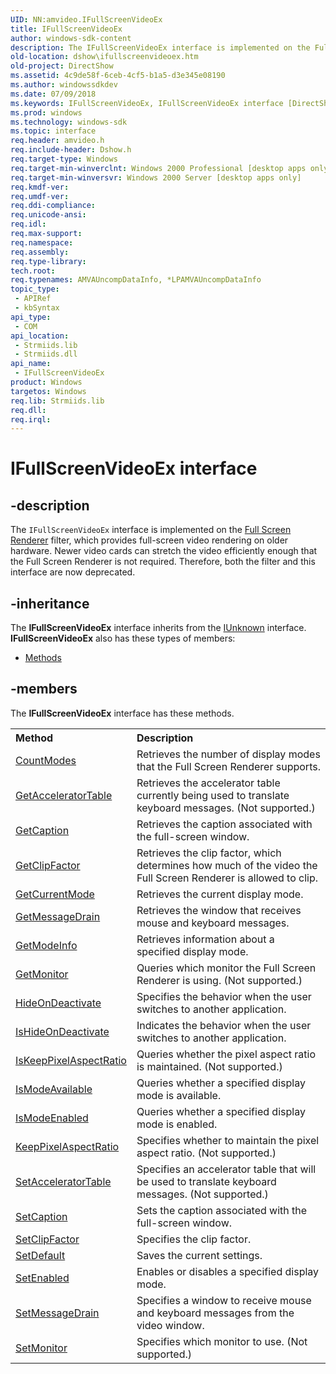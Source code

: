 ```yaml
---
UID: NN:amvideo.IFullScreenVideoEx
title: IFullScreenVideoEx
author: windows-sdk-content
description: The IFullScreenVideoEx interface is implemented on the Full Screen Renderer filter, which provides full-screen video rendering on older hardware.
old-location: dshow\ifullscreenvideoex.htm
old-project: DirectShow
ms.assetid: 4c9de58f-6ceb-4cf5-b1a5-d3e345e08190
ms.author: windowssdkdev
ms.date: 07/09/2018
ms.keywords: IFullScreenVideoEx, IFullScreenVideoEx interface [DirectShow], IFullScreenVideoEx interface [DirectShow],described, IFullScreenVideoInterface, amvideo/IFullScreenVideoEx, dshow.ifullscreenvideoex
ms.prod: windows
ms.technology: windows-sdk
ms.topic: interface
req.header: amvideo.h
req.include-header: Dshow.h
req.target-type: Windows
req.target-min-winverclnt: Windows 2000 Professional [desktop apps only]
req.target-min-winversvr: Windows 2000 Server [desktop apps only]
req.kmdf-ver: 
req.umdf-ver: 
req.ddi-compliance: 
req.unicode-ansi: 
req.idl: 
req.max-support: 
req.namespace: 
req.assembly: 
req.type-library: 
tech.root: 
req.typenames: AMVAUncompDataInfo, *LPAMVAUncompDataInfo
topic_type:
 - APIRef
 - kbSyntax
api_type:
 - COM
api_location:
 - Strmiids.lib
 - Strmiids.dll
api_name:
 - IFullScreenVideoEx
product: Windows
targetos: Windows
req.lib: Strmiids.lib
req.dll: 
req.irql: 
---
```


# IFullScreenVideoEx interface


## -description



The <code>IFullScreenVideoEx</code> interface is implemented on the <a href="https://msdn.microsoft.com/59332096-bdfe-4208-b99a-1f434652f287">Full Screen Renderer</a> filter, which provides full-screen video rendering on older hardware. Newer video cards can stretch the video efficiently enough that the Full Screen Renderer is not required. Therefore, both the filter and this interface are now deprecated.




## -inheritance

The <b xmlns:loc="http://microsoft.com/wdcml/l10n">IFullScreenVideoEx</b> interface inherits from the <a href="https://msdn.microsoft.com/33f1d79a-33fc-4ce5-a372-e08bda378332">IUnknown</a> interface. <b>IFullScreenVideoEx</b> also has these types of members:
<ul>
<li><a href="https://docs.microsoft.com/">Methods</a></li>
</ul>

## -members

The <b>IFullScreenVideoEx</b> interface has these methods.
<table class="members" id="memberListMethods">
<tr>
<th align="left" width="37%">Method</th>
<th align="left" width="63%">Description</th>
</tr>
<tr data="declared;">
<td align="left" width="37%">
<a href="https://msdn.microsoft.com/70d4e124-083b-4729-8f39-778e815ea23b">CountModes</a>
</td>
<td align="left" width="63%">
Retrieves the number of display modes that the Full Screen Renderer supports.

</td>
</tr>
<tr data="declared;">
<td align="left" width="37%">
<a href="https://msdn.microsoft.com/60d1246b-8719-4f41-9088-2672f51dd6a9">GetAcceleratorTable</a>
</td>
<td align="left" width="63%">
Retrieves the accelerator table currently being used to translate keyboard messages. (Not supported.)

</td>
</tr>
<tr data="declared;">
<td align="left" width="37%">
<a href="https://msdn.microsoft.com/0757da34-cfc5-4a40-9ad0-03bd016ad828">GetCaption</a>
</td>
<td align="left" width="63%">
Retrieves the caption associated with the full-screen window.

</td>
</tr>
<tr data="declared;">
<td align="left" width="37%">
<a href="https://msdn.microsoft.com/f45e1736-8130-483b-9f90-614c4b6970db">GetClipFactor</a>
</td>
<td align="left" width="63%">
Retrieves the clip factor, which determines how much of the video the Full Screen Renderer is allowed to clip.

</td>
</tr>
<tr data="declared;">
<td align="left" width="37%">
<a href="https://msdn.microsoft.com/036914da-4223-4601-9e4a-4c7840b7dd22">GetCurrentMode</a>
</td>
<td align="left" width="63%">
Retrieves the current display mode.

</td>
</tr>
<tr data="declared;">
<td align="left" width="37%">
<a href="https://msdn.microsoft.com/c1a83ad9-be4b-4adf-a316-d5dfb3df05ef">GetMessageDrain</a>
</td>
<td align="left" width="63%">
Retrieves the window that receives mouse and keyboard messages.

</td>
</tr>
<tr data="declared;">
<td align="left" width="37%">
<a href="https://msdn.microsoft.com/c1a4aea8-8c48-4073-80ed-060db5adb514">GetModeInfo</a>
</td>
<td align="left" width="63%">
Retrieves information about a specified display mode.

</td>
</tr>
<tr data="declared;">
<td align="left" width="37%">
<a href="https://msdn.microsoft.com/18825029-2035-46b3-a6a5-9edd8e0437c6">GetMonitor</a>
</td>
<td align="left" width="63%">
Queries which monitor the Full Screen Renderer is using. (Not supported.)

</td>
</tr>
<tr data="declared;">
<td align="left" width="37%">
<a href="https://msdn.microsoft.com/b2839876-40b1-4b41-a3a4-99e5cbdd9ef1">HideOnDeactivate</a>
</td>
<td align="left" width="63%">
Specifies the behavior when the user switches to another application.

</td>
</tr>
<tr data="declared;">
<td align="left" width="37%">
<a href="https://msdn.microsoft.com/0196215f-4efe-418a-acf3-445b8224a2ab">IsHideOnDeactivate</a>
</td>
<td align="left" width="63%">
Indicates the behavior when the user switches to another application.

</td>
</tr>
<tr data="declared;">
<td align="left" width="37%">
<a href="https://msdn.microsoft.com/3f3b55d9-b504-42a3-b60a-65073d1e1447">IsKeepPixelAspectRatio</a>
</td>
<td align="left" width="63%">
Queries whether the pixel aspect ratio is maintained. (Not supported.)

</td>
</tr>
<tr data="declared;">
<td align="left" width="37%">
<a href="https://msdn.microsoft.com/9b05d6c6-522c-46b8-90b5-c4650cee5f6b">IsModeAvailable</a>
</td>
<td align="left" width="63%">
Queries whether a specified display mode is available.

</td>
</tr>
<tr data="declared;">
<td align="left" width="37%">
<a href="https://msdn.microsoft.com/97d8b9f8-4dbf-4b49-b32f-4513c9e5186e">IsModeEnabled</a>
</td>
<td align="left" width="63%">
Queries whether a specified display mode is enabled.

</td>
</tr>
<tr data="declared;">
<td align="left" width="37%">
<a href="https://msdn.microsoft.com/f2c57560-7ffa-4bd4-8d0c-a048dafa35bc">KeepPixelAspectRatio</a>
</td>
<td align="left" width="63%">
Specifies whether to maintain the pixel aspect ratio. (Not supported.)

</td>
</tr>
<tr data="declared;">
<td align="left" width="37%">
<a href="https://msdn.microsoft.com/aff393e8-e0a5-418d-8706-3fde96dbcfd9">SetAcceleratorTable</a>
</td>
<td align="left" width="63%">
Specifies an accelerator table that will be used to translate keyboard messages. (Not supported.)

</td>
</tr>
<tr data="declared;">
<td align="left" width="37%">
<a href="https://msdn.microsoft.com/6f520ab4-867f-4001-8f2f-25f0d8efe454">SetCaption</a>
</td>
<td align="left" width="63%">
Sets the caption associated with the full-screen window.

</td>
</tr>
<tr data="declared;">
<td align="left" width="37%">
<a href="https://msdn.microsoft.com/3e2cefd3-491f-4ba4-a234-047fe4e6c6cc">SetClipFactor</a>
</td>
<td align="left" width="63%">
Specifies the clip factor.

</td>
</tr>
<tr data="declared;">
<td align="left" width="37%">
<a href="https://msdn.microsoft.com/1821703c-0da1-4b3e-a921-a66770b8ee0d">SetDefault</a>
</td>
<td align="left" width="63%">
Saves the current settings.

</td>
</tr>
<tr data="declared;">
<td align="left" width="37%">
<a href="https://msdn.microsoft.com/f05c1b3e-3ebc-4753-b3ca-e52907c59121">SetEnabled</a>
</td>
<td align="left" width="63%">
Enables or disables a specified display mode.

</td>
</tr>
<tr data="declared;">
<td align="left" width="37%">
<a href="https://msdn.microsoft.com/d0c24da9-c33f-48a7-b644-a7671acca20f">SetMessageDrain</a>
</td>
<td align="left" width="63%">
Specifies a window to receive mouse and keyboard messages from the video window.

</td>
</tr>
<tr data="declared;">
<td align="left" width="37%">
<a href="https://msdn.microsoft.com/f2db1009-ce5b-4ebe-becb-bed3d1187335">SetMonitor</a>
</td>
<td align="left" width="63%">
Specifies which monitor to use. (Not supported.)

</td>
</tr>
</table> 


